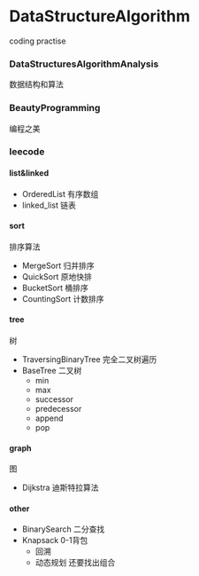 # DataStructureAlgorithm
coding practise

### DataStructuresAlgorithmAnalysis
数据结构和算法
### BeautyProgramming
编程之美
### leecode

#### list&linked
+ OrderedList  有序数组
+ linked_list  链表

#### sort
排序算法
+ MergeSort  归并排序
+ QuickSort   原地快排
+ BucketSort  桶排序
+ CountingSort 计数排序

#### tree
树
+ TraversingBinaryTree  完全二叉树遍历
+ BaseTree   二叉树
    - min
    - max
    - successor
    - predecessor
    - append
    - pop

#### graph
图
+ Dijkstra  迪斯特拉算法
    
#### other
  
+ BinarySearch   二分查找
+ Knapsack 0-1背包
    - 回溯
    - 动态规划  还要找出组合
